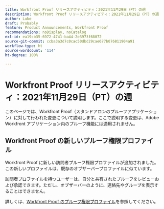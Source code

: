 ```yaml
---
title: Workfront Proof リリースアクティビティ：2021年11月29日（PT）の週
description: Workfront Proof リリースアクティビティ：2021年11月29日（PT）の週
author: Luke
draft: Probably
feature: Product Announcements, Workfront Proof
recommendations: noDisplay, noCatalog
exl-id: ea19cb35-6972-4741-ba44-2e3973f68072
source-git-commit: ccba3a3d7c0cac50dbd29cae677b076811904a91
workflow-type: ht
source-wordcount: '114'
ht-degree: 100%

---
```


# Workfront Proof リリースアクティビティ：2021年11月29日（PT）の週

このページでは、Workfront Proof（スタンドアロンのプルーフアプリケーション）に対して行われた変更について説明します。ここで説明する変更は、Adobe Workfront アプリケーション内のプルーフ機能には適用されません。

## Workfront Proof の新しいプルーフ権限プロファイル

Workfront Proof に新しい訪問者プルーフ権限プロファイルが追加されました。この新しいプロファイルは、既存のオブザーバープロファイルに似ています。

訪問者プロファイルを持つユーザーは、自分と共有されたプルーフをレビューおよび承認できます。ただし、オブザーバーのように、連絡先やグループを表示することはできません。

詳しくは、[Workfront Proof のプルーフ権限プロファイル](../../../workfront-proof/wp-acct-admin/account-settings/proof-perm-profiles-in-wp.md)を参照してください。
